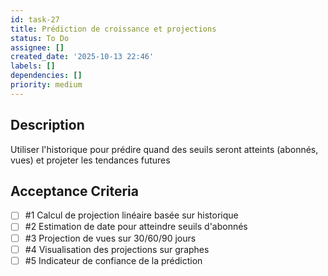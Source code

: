 ```yaml
---
id: task-27
title: Prédiction de croissance et projections
status: To Do
assignee: []
created_date: '2025-10-13 22:46'
labels: []
dependencies: []
priority: medium
---
```


## Description

<!-- SECTION:DESCRIPTION:BEGIN -->
Utiliser l'historique pour prédire quand des seuils seront atteints (abonnés, vues) et projeter les tendances futures
<!-- SECTION:DESCRIPTION:END -->

## Acceptance Criteria
<!-- AC:BEGIN -->
- [ ] #1 Calcul de projection linéaire basée sur historique
- [ ] #2 Estimation de date pour atteindre seuils d'abonnés
- [ ] #3 Projection de vues sur 30/60/90 jours
- [ ] #4 Visualisation des projections sur graphes
- [ ] #5 Indicateur de confiance de la prédiction
<!-- AC:END -->
